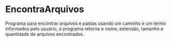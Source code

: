 # EncontraArquivos
 Programa para encontrar arquivos e pastas usando um caminho e um termo informados pelo usuário, o programa retorna o nome, extensão, tamanho e quantidade de arquivos encontrados.
